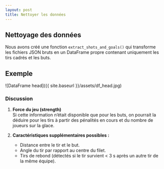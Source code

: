 ```yaml
---
layout: post
title: Nettoyer les données
---
```



## Nettoyage des données

Nous avons créé une fonction `extract_shots_and_goals()` qui transforme les fichiers JSON bruts en un DataFrame propre contenant uniquement les tirs cadrés et les buts.



## Exemple


![DataFrame head]({{ site.baseurl }}/assets/df_head.jpg)



### Discussion

1. **Force du jeu (strength)**  
   Si cette information n’était disponible que pour les buts, on pourrait la déduire pour les tirs à partir des pénalités en cours et du nombre de joueurs sur la glace.

2. **Caractéristiques supplémentaires possibles :**  
   - Distance entre le tir et le but.  
   - Angle du tir par rapport au centre du filet.  
   - Tirs de rebond (détectés si le tir survient < 3 s après un autre tir de la même équipe).

